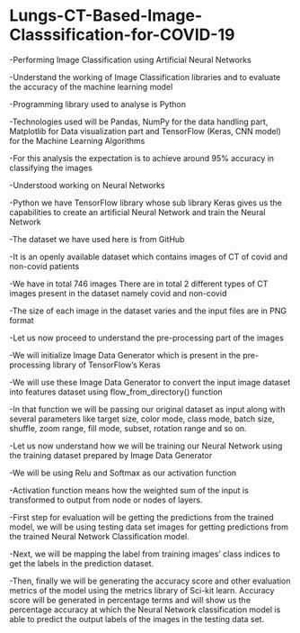 # Lungs-CT-Based-Image-Classsification-for-COVID-19
-Performing Image Classification using Artificial Neural Networks

-Understand the working of Image Classification libraries and to evaluate the accuracy of the machine learning model

-Programming library used to analyse is Python 

-Technologies used will be Pandas, NumPy for the data handling part, Matplotlib for Data visualization part and TensorFlow (Keras, CNN model) for the Machine Learning Algorithms

-For this analysis the expectation is to achieve around 95% accuracy in classifying the images

-Understood working on Neural Networks

-Python we have TensorFlow library whose sub library Keras gives us the capabilities to create an artificial Neural Network and train the Neural Network

-The dataset we have used here is from GitHub

-It is an openly available dataset which contains images of CT of covid and non-covid patients

-We have in total 746 images There are in total 2 different types of CT images present in the dataset namely covid and non-covid

-The size of each image in the dataset varies and the input files are in PNG format

-Let us now proceed to understand the pre-processing part of the images

-We will initialize Image Data Generator which is present in the pre-processing library of TensorFlow’s Keras

-We will use these Image Data Generator to convert the input image dataset into features dataset using flow_from_directory() function

-In that function we will be passing our original dataset as input along with several parameters like target size, color mode, class mode, batch size, shuffle, zoom range, fill mode, subset, rotation range and so on.

-Let us now understand how we will be training our Neural Network using the training dataset prepared by Image Data Generator 

-We will be using Relu and Softmax as our activation function

-Activation function means how the weighted sum of the input is transformed to output from node or nodes of layers.

-First step for evaluation will be getting the predictions from the trained model, we will be using testing data set images for getting predictions from the trained Neural Network Classification model. 

-Next, we will be mapping the label from training images’ class indices to get the labels in the prediction dataset. 

-Then, finally we will be generating the accuracy score and other evaluation metrics of the model using the metrics library of Sci-kit learn. Accuracy score will be generated in percentage terms and will show us the percentage accuracy at which the Neural Network classification model is able to predict the output labels of the images in the testing data set. 
